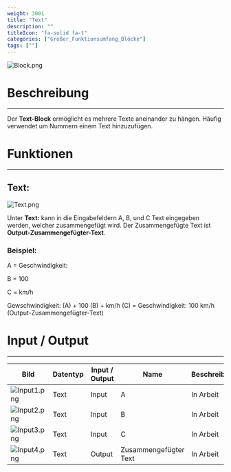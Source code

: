 ```yaml
---
weight: 3001
title: "Text"
description: ""
titleIcon: "fa-solid fa-t"
categories: ["Großer_Funktionsumfang_Blöcke"]
tags: [""]
---
```


![Block.png](/images/nxt-images/Kapitel%206%20Gro%C3%9Fer%20Funktionsumfang/6.2%20Text/Block.png)


# Beschreibung
---

Der **Text-Block** ermöglicht es mehrere Texte aneinander zu hängen. Häufig verwendet um Nummern einem Text hinzuzufügen.

# Funktionen
---

## Text:

![Text.png](/images/nxt-images/Kapitel%206%20Gro%C3%9Fer%20Funktionsumfang/6.2%20Text/Text.png)

Unter **Text:** kann in die Eingabefeldern A, B, und C Text eingegeben werden, welcher zusammengefügt wird. Der Zusammengefügte Text ist **Output-Zusammengefügter-Text**.

### Beispiel:

A = Geschwindigkeit:

B = 100

C = km/h

Gewschwindigkeit: (A) + 100 (B) + km/h (C) = Geschwindigkeit: 100 km/h (Output-Zusammengefügter-Text)

# Input / Output
---

| Bild                                                                                         | Datentyp    | Input / Output | Name     |Beschreibung|
| -------------------------------------------------------------------------------------------- | ------------| ------------ |----------|------------|
| ![Input1.png](/images/nxt-images/Kapitel%206%20Gro%C3%9Fer%20Funktionsumfang/6.2%20Text/Input1.png)  | Text      | Input  | A                     | In Arbeit 
| ![Input2.png](/images/nxt-images/Kapitel%206%20Gro%C3%9Fer%20Funktionsumfang/6.2%20Text/Input2.png)  | Text      | Input  | B                     | In Arbeit
| ![Input3.png](/images/nxt-images/Kapitel%206%20Gro%C3%9Fer%20Funktionsumfang/6.2%20Text/Input3.png)  | Text      | Input  | C                     | In Arbeit
| ![Input4.png](/images/nxt-images/Kapitel%206%20Gro%C3%9Fer%20Funktionsumfang/6.2%20Text/Input4.png)  | Text      | Output | Zusammengefügter Text | In Arbeit

